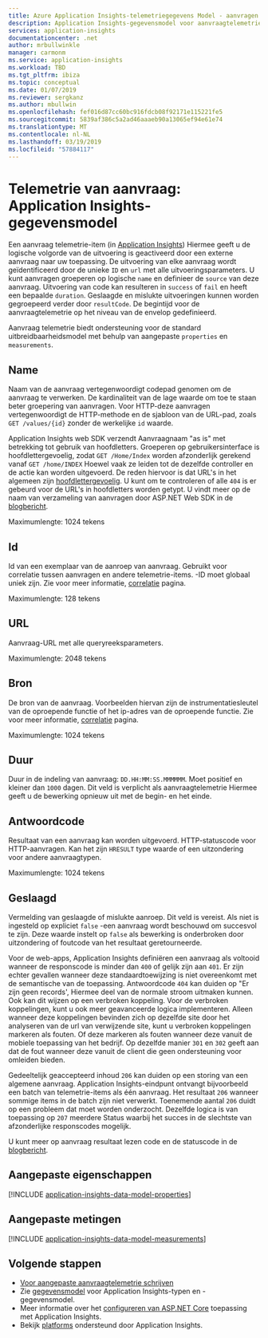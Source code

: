 ```yaml
---
title: Azure Application Insights-telemetriegegevens Model - aanvragen van telemetrie | Microsoft Docs
description: Application Insights-gegevensmodel voor aanvraagtelemetrie
services: application-insights
documentationcenter: .net
author: mrbullwinkle
manager: carmonm
ms.service: application-insights
ms.workload: TBD
ms.tgt_pltfrm: ibiza
ms.topic: conceptual
ms.date: 01/07/2019
ms.reviewer: sergkanz
ms.author: mbullwin
ms.openlocfilehash: fef016d87cc60bc916fdcb08f92171e115221fe5
ms.sourcegitcommit: 5839af386c5a2ad46aaaeb90a13065ef94e61e74
ms.translationtype: MT
ms.contentlocale: nl-NL
ms.lasthandoff: 03/19/2019
ms.locfileid: "57884117"
---
```

# <a name="request-telemetry-application-insights-data-model"></a>Telemetrie van aanvraag: Application Insights-gegevensmodel

Een aanvraag telemetrie-item (in [Application Insights](../../azure-monitor/app/app-insights-overview.md)) Hiermee geeft u de logische volgorde van de uitvoering is geactiveerd door een externe aanvraag naar uw toepassing. De uitvoering van elke aanvraag wordt geïdentificeerd door de unieke `ID` en `url` met alle uitvoeringsparameters. U kunt aanvragen groeperen op logische `name` en definieer de `source` van deze aanvraag. Uitvoering van code kan resulteren in `success` of `fail` en heeft een bepaalde `duration`. Geslaagde en mislukte uitvoeringen kunnen worden gegroepeerd verder door `resultCode`. De begintijd voor de aanvraagtelemetrie op het niveau van de envelop gedefinieerd.

Aanvraag telemetrie biedt ondersteuning voor de standard uitbreidbaarheidsmodel met behulp van aangepaste `properties` en `measurements`.

## <a name="name"></a>Name

Naam van de aanvraag vertegenwoordigt codepad genomen om de aanvraag te verwerken. De kardinaliteit van de lage waarde om toe te staan beter groepering van aanvragen. Voor HTTP-deze aanvragen vertegenwoordigt de HTTP-methode en de sjabloon van de URL-pad, zoals `GET /values/{id}` zonder de werkelijke `id` waarde.

Application Insights web SDK verzendt Aanvraagnaam "as is" met betrekking tot gebruik van hoofdletters. Groeperen op gebruikersinterface is hoofdlettergevoelig, zodat `GET /Home/Index` worden afzonderlijk gerekend vanaf `GET /home/INDEX` Hoewel vaak ze leiden tot de dezelfde controller en de actie kan worden uitgevoerd. De reden hiervoor is dat URL's in het algemeen zijn [hoofdlettergevoelig](https://www.w3.org/TR/WD-html40-970708/htmlweb.html). U kunt om te controleren of alle `404` is er gebeurd voor de URL's in hoofdletters worden getypt. U vindt meer op de naam van verzameling van aanvragen door ASP.NET Web SDK in de [blogbericht](https://apmtips.com/blog/2015/02/23/request-name-and-url/).

Maximumlengte: 1024 tekens

## <a name="id"></a>Id

Id van een exemplaar van de aanroep van aanvraag. Gebruikt voor correlatie tussen aanvragen en andere telemetrie-items. -ID moet globaal uniek zijn. Zie voor meer informatie, [correlatie](../../azure-monitor/app/correlation.md) pagina.

Maximumlengte: 128 tekens

## <a name="url"></a>URL

Aanvraag-URL met alle queryreeksparameters.

Maximumlengte: 2048 tekens

## <a name="source"></a>Bron

De bron van de aanvraag. Voorbeelden hiervan zijn de instrumentatiesleutel van de oproepende functie of het ip-adres van de oproepende functie. Zie voor meer informatie, [correlatie](../../azure-monitor/app/correlation.md) pagina.

Maximumlengte: 1024 tekens

## <a name="duration"></a>Duur

Duur in de indeling van aanvraag: `DD.HH:MM:SS.MMMMMM`. Moet positief en kleiner dan `1000` dagen. Dit veld is verplicht als aanvraagtelemetrie Hiermee geeft u de bewerking opnieuw uit met de begin- en het einde.

## <a name="response-code"></a>Antwoordcode

Resultaat van een aanvraag kan worden uitgevoerd. HTTP-statuscode voor HTTP-aanvragen. Kan het zijn `HRESULT` type waarde of een uitzondering voor andere aanvraagtypen.

Maximumlengte: 1024 tekens

## <a name="success"></a>Geslaagd

Vermelding van geslaagde of mislukte aanroep. Dit veld is vereist. Als niet is ingesteld op expliciet `false` -een aanvraag wordt beschouwd om succesvol te zijn. Deze waarde instelt op `false` als bewerking is onderbroken door uitzondering of foutcode van het resultaat geretourneerde.

Voor de web-apps, Application Insights definiëren een aanvraag als voltooid wanneer de responscode is minder dan `400` of gelijk zijn aan `401`. Er zijn echter gevallen wanneer deze standaardtoewijzing is niet overeenkomt met de semantische van de toepassing. Antwoordcode `404` kan duiden op "Er zijn geen records', Hiermee deel van de normale stroom uitmaken kunnen. Ook kan dit wijzen op een verbroken koppeling. Voor de verbroken koppelingen, kunt u ook meer geavanceerde logica implementeren. Alleen wanneer deze koppelingen bevinden zich op dezelfde site door het analyseren van de url van verwijzende site, kunt u verbroken koppelingen markeren als fouten. Of deze markeren als fouten wanneer deze vanuit de mobiele toepassing van het bedrijf. Op dezelfde manier `301` en `302` geeft aan dat de fout wanneer deze vanuit de client die geen ondersteuning voor omleiden bieden.

Gedeeltelijk geaccepteerd inhoud `206` kan duiden op een storing van een algemene aanvraag. Application Insights-eindpunt ontvangt bijvoorbeeld een batch van telemetrie-items als één aanvraag. Het resultaat `206` wanneer sommige items in de batch zijn niet verwerkt. Toenemende aantal `206` duidt op een probleem dat moet worden onderzocht. Dezelfde logica is van toepassing op `207` meerdere Status waarbij het succes in de slechtste van afzonderlijke responscodes mogelijk.

U kunt meer op aanvraag resultaat lezen code en de statuscode in de [blogbericht](https://apmtips.com/blog/2016/12/03/request-success-and-response-code/).

## <a name="custom-properties"></a>Aangepaste eigenschappen

[!INCLUDE [application-insights-data-model-properties](../../../includes/application-insights-data-model-properties.md)]

## <a name="custom-measurements"></a>Aangepaste metingen

[!INCLUDE [application-insights-data-model-measurements](../../../includes/application-insights-data-model-measurements.md)]

## <a name="next-steps"></a>Volgende stappen

- [Voor aangepaste aanvraagtelemetrie schrijven](../../azure-monitor/app/api-custom-events-metrics.md#trackrequest)
- Zie [gegevensmodel](data-model.md) voor Application Insights-typen en -gegevensmodel.
- Meer informatie over het [configureren van ASP.NET Core](../../azure-monitor/app/asp-net.md) toepassing met Application Insights.
- Bekijk [platforms](../../azure-monitor/app/platforms.md) ondersteund door Application Insights.
